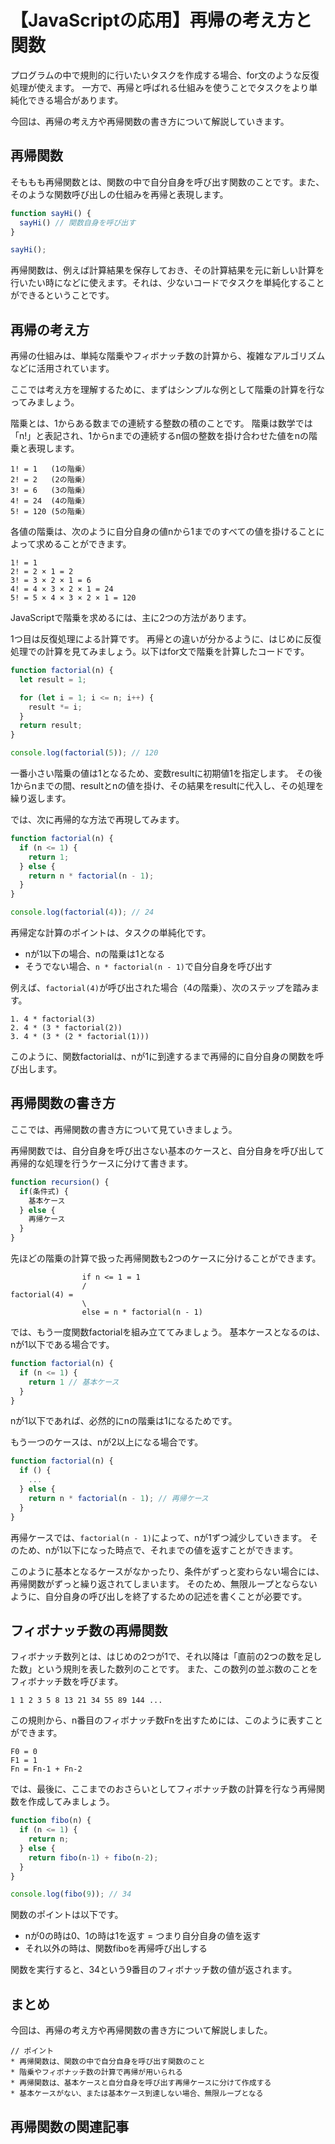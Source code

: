 # 【JavaScriptの応用】再帰の考え方と関数

プログラムの中で規則的に行いたいタスクを作成する場合、for文のような反復処理が使えます。
一方で、再帰と呼ばれる仕組みを使うことでタスクをより単純化できる場合があります。

今回は、再帰の考え方や再帰関数の書き方について解説していきます。

## 再帰関数
そももも再帰関数とは、関数の中で自分自身を呼び出す関数のことです。また、そのような関数呼び出しの仕組みを再帰と表現します。
```javascript
function sayHi() {
  sayHi() // 関数自身を呼び出す
}

sayHi();
```

再帰関数は、例えば計算結果を保存しておき、その計算結果を元に新しい計算を行いたい時になどに使えます。それは、少ないコードでタスクを単純化することができるということです。

## 再帰の考え方
再帰の仕組みは、単純な階乗やフィボナッチ数の計算から、複雑なアルゴリズムなどに活用されています。

ここでは考え方を理解するために、まずはシンプルな例として階乗の計算を行なってみましょう。

階乗とは、1からある数までの連続する整数の積のことです。
階乗は数学では「n!」と表記され、1からnまでの連続するn個の整数を掛け合わせた値をnの階乗と表現します。
```plain
1! = 1   (1の階乗）
2! = 2   (2の階乗）
3! = 6   (3の階乗）
4! = 24  (4の階乗）
5! = 120 (5の階乗）
```

各値の階乗は、次のように自分自身の値nから1までのすべての値を掛けることによって求めることができます。
```plain
1! = 1   
2! = 2 × 1 = 2 
3! = 3 × 2 × 1 = 6
4! = 4 × 3 × 2 × 1 = 24
5! = 5 × 4 × 3 × 2 × 1 = 120
```

JavaScriptで階乗を求めるには、主に2つの方法があります。

1つ目は反復処理による計算です。
再帰との違いが分かるように、はじめに反復処理での計算を見てみましょう。以下はfor文で階乗を計算したコードです。
```javascript
function factorial(n) {
  let result = 1;

  for (let i = 1; i <= n; i++) {
    result *= i;
  }
  return result;
}

console.log(factorial(5)); // 120
```
一番小さい階乗の値は1となるため、変数resultに初期値1を指定します。
その後1からnまでの間、resultとnの値を掛け、その結果をresultに代入し、その処理を繰り返します。

では、次に再帰的な方法で再現してみます。
```javascript
function factorial(n) {
  if (n <= 1) {
    return 1;
  } else {
    return n * factorial(n - 1);
  }
}

console.log(factorial(4)); // 24
```
再帰定な計算のポイントは、タスクの単純化です。
* nが1以下の場合、nの階乗は1となる
* そうでない場合、```n * factorial(n - 1)```で自分自身を呼び出す

例えば、```factorial(4)```が呼び出された場合（4の階乗）、次のステップを踏みます。
```plain
1. 4 * factorial(3) 
2. 4 * (3 * factorial(2)) 
3. 4 * (3 * (2 * factorial(1)))
```
このように、関数factorialは、nが1に到達するまで再帰的に自分自身の関数を呼び出します。

## 再帰関数の書き方
ここでは、再帰関数の書き方について見ていきましょう。

再帰関数では、自分自身を呼び出さない基本のケースと、自分自身を呼び出して再帰的な処理を行うケースに分けて書きます。
```javascript
function recursion() {
  if(条件式) {
    基本ケース
  } else {
    再帰ケース
  }
}
```

先ほどの階乗の計算で扱った再帰関数も2つのケースに分けることができます。

```plain
                if n <= 1 = 1
                /
factorial(4) = 
                \ 
                else = n * factorial(n - 1)
```

では、もう一度関数factorialを組み立ててみましょう。
基本ケースとなるのは、nが1以下である場合です。
```javascript
function factorial(n) {
  if (n <= 1) {
    return 1 // 基本ケース
  }
}
```
nが1以下であれば、必然的にnの階乗は1になるためです。

もう一つのケースは、nが2以上になる場合です。
```javascript
function factorial(n) {
  if () {
    ...
  } else {
    return n * factorial(n - 1); // 再帰ケース
  }
}
```
再帰ケースでは、```factorial(n - 1)```によって、nが1ずつ減少していきます。
そのため、nが1以下になった時点で、それまでの値を返すことができます。

このように基本となるケースがなかったり、条件がずっと変わらない場合には、再帰関数がずっと繰り返されてしまいます。
そのため、無限ループとならないように、自分自身の呼び出しを終了するための記述を書くことが必要です。

## フィボナッチ数の再帰関数
フィボナッチ数列とは、はじめの2つが1で、それ以降は「直前の2つの数を足した数」という規則を表した数列のことです。
また、この数列の並ぶ数のことをフィボナッチ数を呼びます。
```plain
1 1 2 3 5 8 13 21 34 55 89 144 ...
```

この規則から、n番目のフィボナッチ数Fnを出すためには、このように表すことができます。
```plain
F0 = 0 
F1 = 1 
Fn = Fn-1 + Fn-2
```

では、最後に、ここまでのおさらいとしてフィボナッチ数の計算を行なう再帰関数を作成してみましょう。
```javascript
function fibo(n) {
  if (n <= 1) {
    return n;
  } else {
    return fibo(n-1) + fibo(n-2);
  }
}

console.log(fibo(9)); // 34
```
関数のポイントは以下です。
* nが0の時は0、1の時は1を返す = つまり自分自身の値を返す
* それ以外の時は、関数fiboを再帰呼び出しする

関数を実行すると、34という9番目のフィボナッチ数の値が返されます。

## まとめ
今回は、再帰の考え方や再帰関数の書き方について解説しました。

```plain
// ポイント
* 再帰関数は、関数の中で自分自身を呼び出す関数のこと
* 階乗やフィボナッチ数の計算で再帰が用いられる
* 再帰関数は、基本ケースと自分自身を呼び出す再帰ケースに分けて作成する
* 基本ケースがない、または基本ケース到達しない場合、無限ループとなる
```

## 再帰関数の関連記事